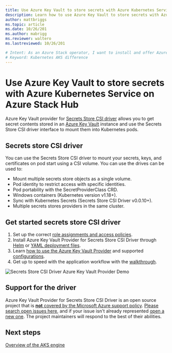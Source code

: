 ```yaml
---
title: Use Azure Key Vault to store secrets with Azure Kubernetes Service on Azure Stack Hub
description: Learn how to use Azure Key Vault to store secrets with Azure Kubernetes Service on Azure Stack Hub
author: mattbriggs
ms.topic: article
ms.date: 10/26/201
ms.author: mabrigg
ms.reviewer: waltero
ms.lastreviewed: 10/26/201

# Intent: As an Azure Stack operator, I want to install and offer Azure Kubernetes Service on Azure Stack Hub so my supported user can offer containerized solutions.
# Keyword: Kubernetes AKS difference
---
```


# Use Azure Key Vault to store secrets with Azure Kubernetes Service on Azure Stack Hub

Azure Key Vault provider for [Secrets Store CSI driver](https://github.com/kubernetes-sigs/secrets-store-csi-driver) allows you to get secret contents stored in an [Azure Key Vault](/azure/key-vault/general/overview) instance and use the Secrets Store CSI driver interface to mount them into Kubernetes pods.

## Secrets store CSI driver

You can use the Secrets Store CSI driver to mount your secrets, keys, and certificates on pod start using a CSI volume. You can use the drives can be used to:

- Mount multiple secrets store objects as a single volume.
- Pod identity to restrict access with specific identities.
- Pod portability with the SecretProviderClass CRD.
- Windows containers (Kubernetes version v1.18+).
- Sync with Kubernetes Secrets (Secrets Store CSI Driver v0.0.10+).
- Multiple secrets stores providers in the same cluster.
## Get started secrets store CSI driver

1. Set up the correct [role assignments and access policies](https://azure.github.io/secrets-store-csi-driver-provider-azure/configurations/identity-access-modes/).
2. Install Azure Key Vault Provider for Secrets Store CSI Driver through [Helm](https://azure.github.io/secrets-store-csi-driver-provider-azure/getting-started/installation/#deployment-using-helm) or [YAML deployment files](https://azure.github.io/secrets-store-csi-driver-provider-azure/getting-started/installation/#using-deployment-yamls). 
3. Learn [how to use the Azure Key Vault Provider](https://azure.github.io/secrets-store-csi-driver-provider-azure/getting-started/usage/) and supported [configurations](https://azure.github.io/secrets-store-csi-driver-provider-azure/configurations/).
4. Get up to speed with the application workflow with the [walkthrough](https://azure.github.io/secrets-store-csi-driver-provider-azure/demos/standard-walkthrough/).

![Secrets Store CSI Driver Azure Key Vault Provider Demo](media/aks-how-to-store-secrets/demo.gif)
## Support for the driver

Azure Key Vault Provider for Secrets Store CSI Driver is an open source project that is [**not** covered by the Microsoft Azure support policy](https://support.microsoft.com/help/2941892/support-for-linux-and-open-source-technology-in-azure). [Please search open issues here](https://github.com/Azure/secrets-store-csi-driver-provider-azure/issues), and if your issue isn't already represented [open a new one](https://github.com/Azure/secrets-store-csi-driver-provider-azure/issues/new/choose). The project maintainers will respond to the best of their abilities.

## Next steps

[Overview of the AKS engine](azure-stack-kubernetes-aks-engine-overview.md)
